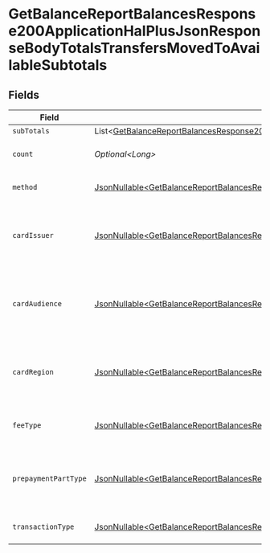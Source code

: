 # GetBalanceReportBalancesResponse200ApplicationHalPlusJsonResponseBodyTotalsTransfersMovedToAvailableSubtotals


## Fields

| Field                                                                                                                                                                                                                                                                                      | Type                                                                                                                                                                                                                                                                                       | Required                                                                                                                                                                                                                                                                                   | Description                                                                                                                                                                                                                                                                                | Example                                                                                                                                                                                                                                                                                    |
| ------------------------------------------------------------------------------------------------------------------------------------------------------------------------------------------------------------------------------------------------------------------------------------------ | ------------------------------------------------------------------------------------------------------------------------------------------------------------------------------------------------------------------------------------------------------------------------------------------ | ------------------------------------------------------------------------------------------------------------------------------------------------------------------------------------------------------------------------------------------------------------------------------------------ | ------------------------------------------------------------------------------------------------------------------------------------------------------------------------------------------------------------------------------------------------------------------------------------------ | ------------------------------------------------------------------------------------------------------------------------------------------------------------------------------------------------------------------------------------------------------------------------------------------ |
| `subTotals`                                                                                                                                                                                                                                                                                | List\<[GetBalanceReportBalancesResponse200ApplicationHalPlusJsonResponseBodyTotalsTransfersMovedToAvailableSubtotalsSubTotals](../../models/operations/GetBalanceReportBalancesResponse200ApplicationHalPlusJsonResponseBodyTotalsTransfersMovedToAvailableSubtotalsSubTotals.md)>         | :heavy_minus_sign:                                                                                                                                                                                                                                                                         | N/A                                                                                                                                                                                                                                                                                        |                                                                                                                                                                                                                                                                                            |
| `count`                                                                                                                                                                                                                                                                                    | *Optional\<Long>*                                                                                                                                                                                                                                                                          | :heavy_minus_sign:                                                                                                                                                                                                                                                                         | Number of transactions of this type                                                                                                                                                                                                                                                        | 50                                                                                                                                                                                                                                                                                         |
| `method`                                                                                                                                                                                                                                                                                   | [JsonNullable\<GetBalanceReportBalancesResponse200ApplicationHalPlusJsonResponseBodyTotalsTransfersMovedToAvailableMethod>](../../models/operations/GetBalanceReportBalancesResponse200ApplicationHalPlusJsonResponseBodyTotalsTransfersMovedToAvailableMethod.md)                         | :heavy_minus_sign:                                                                                                                                                                                                                                                                         | Payment type of the transactions                                                                                                                                                                                                                                                           | creditcard                                                                                                                                                                                                                                                                                 |
| `cardIssuer`                                                                                                                                                                                                                                                                               | [JsonNullable\<GetBalanceReportBalancesResponse200ApplicationHalPlusJsonResponseBodyTotalsTransfersMovedToAvailableCardIssuer>](../../models/operations/GetBalanceReportBalancesResponse200ApplicationHalPlusJsonResponseBodyTotalsTransfersMovedToAvailableCardIssuer.md)                 | :heavy_minus_sign:                                                                                                                                                                                                                                                                         | In case of payments transactions with card, the card issuer will be available                                                                                                                                                                                                              | amex                                                                                                                                                                                                                                                                                       |
| `cardAudience`                                                                                                                                                                                                                                                                             | [JsonNullable\<GetBalanceReportBalancesResponse200ApplicationHalPlusJsonResponseBodyTotalsTransfersMovedToAvailableCardAudience>](../../models/operations/GetBalanceReportBalancesResponse200ApplicationHalPlusJsonResponseBodyTotalsTransfersMovedToAvailableCardAudience.md)             | :heavy_minus_sign:                                                                                                                                                                                                                                                                         | In case of payments trnsactions with card, the card audience will be available.                                                                                                                                                                                                            | other                                                                                                                                                                                                                                                                                      |
| `cardRegion`                                                                                                                                                                                                                                                                               | [JsonNullable\<GetBalanceReportBalancesResponse200ApplicationHalPlusJsonResponseBodyTotalsTransfersMovedToAvailableCardRegion>](../../models/operations/GetBalanceReportBalancesResponse200ApplicationHalPlusJsonResponseBodyTotalsTransfersMovedToAvailableCardRegion.md)                 | :heavy_minus_sign:                                                                                                                                                                                                                                                                         | In case of payments transactions with card, the card region will be available.                                                                                                                                                                                                             | domestic                                                                                                                                                                                                                                                                                   |
| `feeType`                                                                                                                                                                                                                                                                                  | [JsonNullable\<GetBalanceReportBalancesResponse200ApplicationHalPlusJsonResponseBodyTotalsTransfersMovedToAvailableFeeType>](../../models/operations/GetBalanceReportBalancesResponse200ApplicationHalPlusJsonResponseBodyTotalsTransfersMovedToAvailableFeeType.md)                       | :heavy_minus_sign:                                                                                                                                                                                                                                                                         | Present when the transaction represents a fee.                                                                                                                                                                                                                                             | payment-fee                                                                                                                                                                                                                                                                                |
| `prepaymentPartType`                                                                                                                                                                                                                                                                       | [JsonNullable\<GetBalanceReportBalancesResponse200ApplicationHalPlusJsonResponseBodyTotalsTransfersMovedToAvailablePrepaymentPartType>](../../models/operations/GetBalanceReportBalancesResponse200ApplicationHalPlusJsonResponseBodyTotalsTransfersMovedToAvailablePrepaymentPartType.md) | :heavy_minus_sign:                                                                                                                                                                                                                                                                         | Prepayment part: fee itself, reimbursement, discount, VAT or rounding compensation.                                                                                                                                                                                                        | fee                                                                                                                                                                                                                                                                                        |
| `transactionType`                                                                                                                                                                                                                                                                          | [JsonNullable\<GetBalanceReportBalancesResponse200ApplicationHalPlusJsonResponseBodyTotalsTransfersMovedToAvailableTransactionType>](../../models/operations/GetBalanceReportBalancesResponse200ApplicationHalPlusJsonResponseBodyTotalsTransfersMovedToAvailableTransactionType.md)       | :heavy_minus_sign:                                                                                                                                                                                                                                                                         | Represents the transaction type                                                                                                                                                                                                                                                            | payment                                                                                                                                                                                                                                                                                    |
